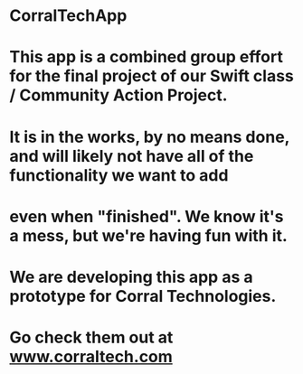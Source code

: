 # CorralTechApp
# This app is a combined group effort for the final project of our Swift class / Community Action Project.
# It is in the works, by no means done, and will likely not have all of the functionality we want to add
# even when "finished". We know it's a mess, but we're having fun with it.

# We are developing this app as a prototype for Corral Technologies.
# Go check them out at www.corraltech.com
